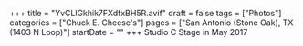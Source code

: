 +++
title = "YvCLlGkhik7FXdfxBH5R.avif"
draft = false
tags = ["Photos"]
categories = ["Chuck E. Cheese's"]
pages = ["San Antonio (Stone Oak), TX (1403 N Loop)"]
startDate = ""
+++
Studio C Stage in May 2017
